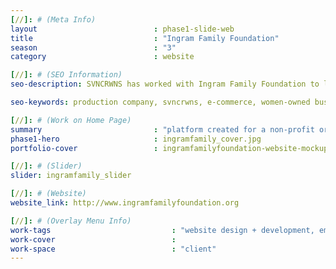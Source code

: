 ```yaml
---
[//]: # (Meta Info)
layout                          : phase1-slide-web
title 					        : "Ingram Family Foundation"
season				            : "3"
category						: website

[//]: # (SEO Information)
seo-description: SVNCRWNS has worked with Ingram Family Foundation to launch its non-profit organization whose mission is to raise capital and invest in communities of interest to promote sustainability and shared resources.

seo-keywords: production company, svncrwns, e-commerce, women-owned businesses, creative team, consulting, business operations, launch my brand, manage my brand, photography, videography, special projects

[//]: # (Work on Home Page)
summary                         : "platform created for a non-profit organization that invests in community activist entities that support people of color"
phase1-hero                     : ingramfamily_cover.jpg
portfolio-cover 				: ingramfamilyfoundation-website-mockup.jpg

[//]: # (Slider)
slider: ingramfamily_slider

[//]: # (Website)
website_link: http://www.ingramfamilyfoundation.org

[//]: # (Overlay Menu Info)
work-tags 							: "website design + development, email design + development"
work-cover							:
work-space 							: "client"
---
```

